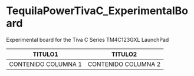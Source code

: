# TequilaPowerTivaC_ExperimentalBoard
Experimental board for the Tiva C Series TM4C123GXL LaunchPad 

| TITULO1| TITULO2|
| ----- | ---- |
| CONTENIDO COLUMNA 1 | CONTENIDO COLUMNA 2 |

